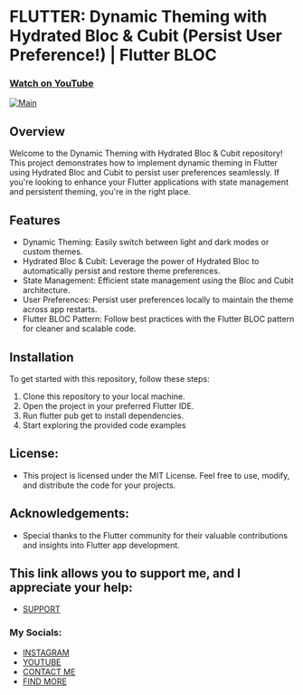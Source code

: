 # FLUTTER: Dynamic Theming with Hydrated Bloc & Cubit (Persist User Preference!) | Flutter BLOC
### [Watch on YouTube](https://youtu.be/OYtI2UuaIpQ)
[![Main](https://img.youtube.com/vi/OYtI2UuaIpQ/0.jpg)](https://www.youtube.com/watch?v=OYtI2UuaIpQ)
## Overview
Welcome to the Dynamic Theming with Hydrated Bloc & Cubit repository! This project demonstrates how to implement dynamic theming in Flutter using Hydrated Bloc and Cubit to persist user preferences seamlessly. If you're looking to enhance your Flutter applications with state management and persistent theming, you're in the right place.
## Features
- Dynamic Theming: Easily switch between light and dark modes or custom themes.
- Hydrated Bloc & Cubit: Leverage the power of Hydrated Bloc to automatically persist and restore theme preferences.
- State Management: Efficient state management using the Bloc and Cubit architecture.
- User Preferences: Persist user preferences locally to maintain the theme across app restarts.
- Flutter BLOC Pattern: Follow best practices with the Flutter BLOC pattern for cleaner and scalable code.

## Installation
To get started with this repository, follow these steps:

1. Clone this repository to your local machine.
2. Open the project in your preferred Flutter IDE.
3. Run flutter pub get to install dependencies.
4. Start exploring the provided code examples

## License:
* This project is licensed under the MIT License. Feel free to use, modify, and distribute the code for your projects.

## Acknowledgements:
- Special thanks to the Flutter community for their valuable contributions and insights into Flutter app development.

## This link allows you to support me, and I appreciate your help:
* [SUPPORT](https://www.buymeacoffee.com/AmirBayat)

### My Socials:
* [INSTAGRAM](https://www.instagram.com/codewithflexz)
* [YOUTUBE]( https://www.youtube.com/c/ProgrammingWithFlexZ)
* [CONTACT ME](https://amirbayat.dev@gmail.com)
* [FIND MORE](https://zaap.bio/CodeWithFlexz)


